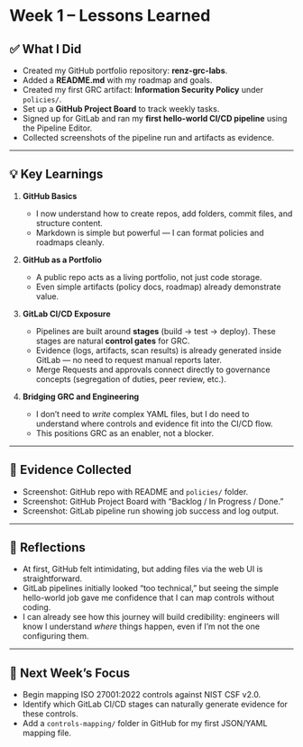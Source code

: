 # Week 1 – Lessons Learned

## ✅ What I Did
- Created my GitHub portfolio repository: **renz-grc-labs**.  
- Added a **README.md** with my roadmap and goals.  
- Created my first GRC artifact: **Information Security Policy** under `policies/`.  
- Set up a **GitHub Project Board** to track weekly tasks.  
- Signed up for GitLab and ran my **first hello-world CI/CD pipeline** using the Pipeline Editor.  
- Collected screenshots of the pipeline run and artifacts as evidence.  

---

## 💡 Key Learnings
1. **GitHub Basics**  
   - I now understand how to create repos, add folders, commit files, and structure content.  
   - Markdown is simple but powerful — I can format policies and roadmaps cleanly.  

2. **GitHub as a Portfolio**  
   - A public repo acts as a living portfolio, not just code storage.  
   - Even simple artifacts (policy docs, roadmap) already demonstrate value.  

3. **GitLab CI/CD Exposure**  
   - Pipelines are built around **stages** (build → test → deploy). These stages are natural **control gates** for GRC.  
   - Evidence (logs, artifacts, scan results) is already generated inside GitLab — no need to request manual reports later.  
   - Merge Requests and approvals connect directly to governance concepts (segregation of duties, peer review, etc.).  

4. **Bridging GRC and Engineering**  
   - I don’t need to *write* complex YAML files, but I do need to understand where controls and evidence fit into the CI/CD flow.  
   - This positions GRC as an enabler, not a blocker.  

---

## 📸 Evidence Collected
- Screenshot: GitHub repo with README and `policies/` folder.  
- Screenshot: GitHub Project Board with “Backlog / In Progress / Done.”  
- Screenshot: GitLab pipeline run showing job success and log output.  

---

## 🤔 Reflections
- At first, GitHub felt intimidating, but adding files via the web UI is straightforward.  
- GitLab pipelines initially looked “too technical,” but seeing the simple hello-world job gave me confidence that I can map controls without coding.  
- I can already see how this journey will build credibility: engineers will know I understand *where* things happen, even if I’m not the one configuring them.  

---

## 🎯 Next Week’s Focus
- Begin mapping ISO 27001:2022 controls against NIST CSF v2.0.  
- Identify which GitLab CI/CD stages can naturally generate evidence for these controls.  
- Add a `controls-mapping/` folder in GitHub for my first JSON/YAML mapping file.
